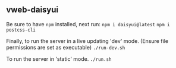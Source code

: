 ## vweb-daisyui

Be sure to have `npm` installed, next run:
`npm i daisyui@latest`
`npm i postcss-cli`

Finally, to run the server in a live updating 'dev' mode.
(Ensure file permissions are set as executable)
`./run-dev.sh`

To run the server in 'static' mode.
`./run.sh`
